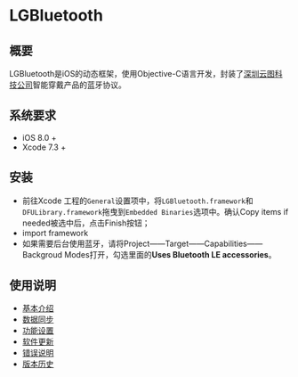 # LGBluetooth


## 概要
LGBluetooth是iOS的动态框架，使用Objective-C语言开发，封装了[深圳云图科技公司](http://cloudtootech.com)智能穿戴产品的蓝牙协议。
## 系统要求
- iOS 8.0 + 
- Xcode 7.3 +

## 安装
- 前往Xcode 工程的`General`设置项中，将`LGBluetooth.framework`和`DFULibrary.framework`拖曳到`Embedded Binaries`选项中。确认Copy items if needed被选中后，点击Finish按钮；
- import framework
- 如果需要后台使用蓝牙，请将Project——Target——Capabilities——Backgroud Modes打开，勾选里面的**Uses Bluetooth LE accessories**。

## 使用说明

* [基本介绍](docs/basic.md)
* [数据同步](docs/data.md)
* [功能设置](docs/settings.md)
* [软件更新](docs/upgrade.md)
* [错误说明](docs/error.md)
* [版本历史](docs/version.md)